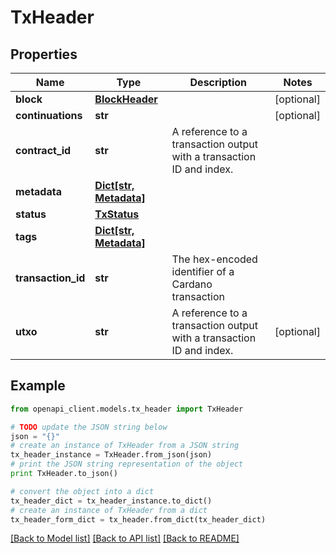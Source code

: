 # TxHeader


## Properties
Name | Type | Description | Notes
------------ | ------------- | ------------- | -------------
**block** | [**BlockHeader**](BlockHeader.md) |  | [optional] 
**continuations** | **str** |  | [optional] 
**contract_id** | **str** | A reference to a transaction output with a transaction ID and index. | 
**metadata** | [**Dict[str, Metadata]**](Metadata.md) |  | 
**status** | [**TxStatus**](TxStatus.md) |  | 
**tags** | [**Dict[str, Metadata]**](Metadata.md) |  | 
**transaction_id** | **str** | The hex-encoded identifier of a Cardano transaction | 
**utxo** | **str** | A reference to a transaction output with a transaction ID and index. | [optional] 

## Example

```python
from openapi_client.models.tx_header import TxHeader

# TODO update the JSON string below
json = "{}"
# create an instance of TxHeader from a JSON string
tx_header_instance = TxHeader.from_json(json)
# print the JSON string representation of the object
print TxHeader.to_json()

# convert the object into a dict
tx_header_dict = tx_header_instance.to_dict()
# create an instance of TxHeader from a dict
tx_header_form_dict = tx_header.from_dict(tx_header_dict)
```
[[Back to Model list]](../README.md#documentation-for-models) [[Back to API list]](../README.md#documentation-for-api-endpoints) [[Back to README]](../README.md)


